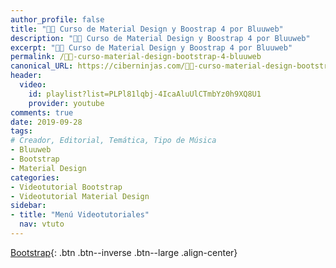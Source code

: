 ```yaml
---
author_profile: false
title: "👨‍🏫 Curso de Material Design y Boostrap 4 por Bluuweb"
description: "👩‍🎨 Curso de Material Design y Boostrap 4 por Bluuweb"
excerpt: "👩‍🎨 Curso de Material Design y Boostrap 4 por Bluuweb"
permalink: /👨‍🏫-curso-material-design-bootstrap-4-bluuweb
canonical_URL: https://ciberninjas.com/👨‍🏫-curso-material-design-bootstrap-4-bluuweb
header:
  video:
    id: playlist?list=PLPl81lqbj-4IcaAluUlCTmbYz0h9XQ8U1
    provider: youtube
comments: true
date: 2019-09-28
tags:
# Creador, Editorial, Temática, Tipo de Música
- Bluuweb
- Bootstrap
- Material Design
categories:
- Videotutorial Bootstrap
- Videotutorial Material Design
sidebar:
- title: "Menú Videotutoriales"
  nav: vtuto
---
```


[<i class="fab fa-bootstrap"></i> Bootstrap](/cursos-tecnologia/#bootstrap-){: .btn .btn--inverse .btn--large .align-center}

